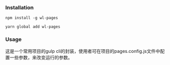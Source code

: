 
### Installation
`npm install -g wl-pages`

`yarn global add wl-pages`

### Usage
这是一个常用项目的gulp cli的封装，使用者可在项目的pages.config.js文件中配置一些参数，来改变运行的参数。